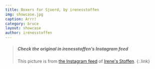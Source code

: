 ```yaml
---
title: Boxers for Sjoerd, by irenesstoffen
img: showcase.jpg
caption: Arrr!
category: bruce
layout: showcase
author: irenesstoffen
---
```


> <h5>Check the original in irenesstoffen's Instagram feed</h5>
>
> This picture is from [the Instagram feed](https://www.instagram.com/p/BJS0jaThfh1/)  of [Irene's Stoffen](https://www.facebook.com/irenes.stoffen).
{:.link}
